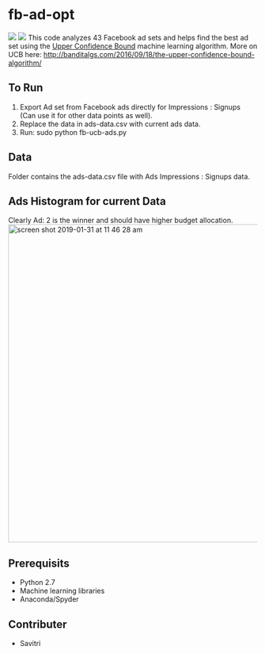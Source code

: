 # fb-ad-opt
<img src="https://img.shields.io/static/v1?label=Python&message=2.7&color=<COLOR>"> <img src="https://img.shields.io/static/v1?label=Build&message=Passing&color=<COLOR>">
This code analyzes 43 Facebook ad sets and helps find the best ad set using the <a href="http://banditalgs.com/2016/09/18/the-upper-confidence-bound-algorithm/">Upper Confidence Bound</a> machine learning algorithm.
More on UCB here: http://banditalgs.com/2016/09/18/the-upper-confidence-bound-algorithm/

## To Run
1. Export Ad set from Facebook ads directly for Impressions : Signups (Can use it for other data points as well).
2. Replace the data in ads-data.csv with current ads data.
3. Run: sudo python fb-ucb-ads.py

## Data
Folder contains the ads-data.csv file with Ads Impressions : Signups data.
## Ads Histogram for current Data
Clearly Ad: 2 is the winner and should have higher budget allocation.
<img width="641" alt="screen shot 2019-01-31 at 11 46 28 am" src="https://user-images.githubusercontent.com/5276190/52034823-2f6fa200-254f-11e9-93b2-5e309462e942.png">

## Prerequisits
- Python 2.7
- Machine learning libraries
- Anaconda/Spyder

## Contributer
- Savitri
